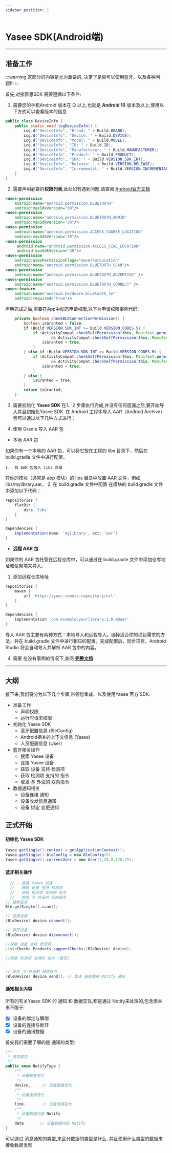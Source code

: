 ```yaml
---
sidebar_position: 1
---
```


# Yasee SDK(Android端)
---

## 准备工作
:::warning
这部分的内容是尤为重要的, 决定了是否可以使用蓝牙、以及各种问题!!!
:::

首先,对接雅思SDK 需要遵循以下条件: 
1. 需要您的手机Android 版本在 Q 以上,也就是 **Android 10** 版本及以上,使用以下方式可以查看版本的信息
  ```java
  public class DeviceInfo {
      public static void logDeviceInfo() {
          Log.d("DeviceInfo", "Brand: " + Build.BRAND);
          Log.d("DeviceInfo", "Device: " + Build.DEVICE);
          Log.d("DeviceInfo", "Model: " + Build.MODEL);
          Log.d("DeviceInfo", "ID: " + Build.ID);
          Log.d("DeviceInfo", "Manufacturer: " + Build.MANUFACTURER);
          Log.d("DeviceInfo", "Product: " + Build.PRODUCT);
          Log.d("DeviceInfo", "SDK: " + Build.VERSION.SDK_INT);
          Log.d("DeviceInfo", "Release: " + Build.VERSION.RELEASE);
          Log.d("DeviceInfo", "Incremental: " + Build.VERSION.INCREMENTAL);
      }
  }
  ```
2. 需要声明必要的**权限列表**,此处如有遇到问题,请查阅 [Android官方文档](https://developer.android.com/guide/topics/connectivity/bluetooth)
```xml
<uses-permission 
    android:name="android.permission.BLUETOOTH"
    android:maxSdkVersion="30"/>
<uses-permission 
    android:name="android.permission.BLUETOOTH_ADMIN" 
    android:maxSdkVersion="30"/>
<uses-permission 
    android:name="android.permission.ACCESS_COARSE_LOCATION" 
    android:maxSdkVersion="30"/>
<uses-permission
     android:name="android.permission.ACCESS_FINE_LOCATION" 
     android:maxSdkVersion="30"/>
<uses-permission 
    android:usesPermissionFlags="neverForLocation"  
    android:name="android.permission.BLUETOOTH_SCAN"/>
<uses-permission 
    android:name="android.permission.BLUETOOTH_ADVERTISE" />
<uses-permission 
    android:name="android.permission.BLUETOOTH_CONNECT" />
<uses-feature 
    android:name="android.hardware.bluetooth_le" 
    android:required="true"/>

```
声明完成之后,需要在App中动态申请权限,以下为申请权限事例代码:
```java 
    private boolean checkBLEConnectionPermission() {
        boolean isGranted = false;
        if (Build.VERSION.SDK_INT >= Build.VERSION_CODES.S) {
            if (ActivityCompat.checkSelfPermission(this, Manifest.permission.BLUETOOTH_CONNECT) == PackageManager.PERMISSION_GRANTED
                    && ActivityCompat.checkSelfPermission(this, Manifest.permission.BLUETOOTH_SCAN) == PackageManager.PERMISSION_GRANTED) {
                isGranted = true;
            }
        } else if (Build.VERSION.SDK_INT >= Build.VERSION_CODES.M) {
            if (ActivityCompat.checkSelfPermission(this, Manifest.permission.ACCESS_FINE_LOCATION) == PackageManager.PERMISSION_GRANTED
                    && ActivityCompat.checkSelfPermission(this, Manifest.permission.ACCESS_COARSE_LOCATION) == PackageManager.PERMISSION_GRANTED) {
                isGranted = true;
            }
        } else {
            isGranted = true;
        }
        return isGranted;
    }
```

3. 需要初始化 **Yasee SDK**
在1、2 步骤执行完成,并没有任何遗漏之后,要开始导入并且初始化Yasee SDK.
在 Android 工程中导入 AAR（Android Archive）包可以通过以下几种方式进行：

  1. 使用 Gradle 导入 AAR 包

  - 本地 AAR 包

  如果你有一个本地的 AAR 包，可以将它放在工程的 libs 目录下，然后在 build.gradle 文件中进行配置。

    1.	将 AAR 包放入 libs 目录
  在你的模块（通常是 app 模块）的 libs 目录中放置 AAR 文件，例如 libs/mylibrary.aar。
    2.	在 build.gradle 文件中配置
  在模块的 build.gradle 文件中添加以下代码：

  ```gradle
  repositories {
      flatDir {
          dirs 'libs'
      }
  }

  dependencies {
      implementation(name: 'mylibrary', ext: 'aar')
  }
  ```



  - **远程 AAR 包**

  如果你的 AAR 包托管在远程仓库中，可以通过在 build.gradle 文件中添加仓库地址和依赖项来导入。

  1.	添加远程仓库地址
  ```gradle
  repositories {
      maven {
          url 'https://your.remote.repository/url'
      }
  }

  dependencies {
      implementation 'com.example:yourlibrary:1.0.0@aar'
  }
  ```
  导入 AAR 包主要有两种方式：本地导入和远程导入。选择适合你的项目需求的方法，并在 build.gradle 文件中进行相应的配置。完成配置后，同步项目，Android Studio 将会自动导入并解析 AAR 包中的内容。


4. 需要 在没有事例的情况下,查阅 **[完整文档](https://henrygaogh.github.io/yasee.io/)**

---


## 大纲
接下来,我们将分为以下几个步骤,带领您集成、以及使用Yasee 官方 SDK.
- 准备工作
  - 声明权限
  - 运行时请求权限
- 初始化 Yasee SDK
  - 蓝牙配置信息 (BleConfig)
  - Android相关的上下文信息 (Yasee)
  - 人员配置信息 (User)
- 蓝牙相关操作
  - 搜索 Yasee 设备
  - 连接 Yasee 设备
  - 获取 设备 支持 检测项
  - 获取 检测项 支持的 指令
  - 收发 与 外设的 双向指令
- 数据通知相关
  - 设备连接 通知 
  - 设备收发信息通知
  - 设备 绑定 变更通知


## 正式开始

#### 初始化 Yasee SDK
```java
Yasee.getSingle().context = getApplicationContext();
Yasee.getSingle().bleConfig = new BleConfig(5);
Yasee.getSingle().currentUser = new User(1,20,0,178,75);
```

#### 蓝牙相关操作
```java
  // - 连接 Yasee 设备
  // - 获取 设备 支持 检测项
  // - 获取 检测项 支持的 指令
  // - 收发 与 外设的 双向指令
// 搜索蓝牙
Ble.getSingle().scan();

// 连接设备
(BleDevice) device.connect();

// 断开设备
(BleDevice) device.disconnect();

//获取 设备 支持 检测项
List<Check> Products.supportChecks((BleDevice) device);

//获取 检测项 支持的 指令 (暂无)


// 收发 与 外设的 双向指令
(BleDevice) device.send(); // 发送 接收使用 Notify 通知

```




#### 通知相关内容
所有的有关Yasee SDK 的 通知 和 数据交互,都是通过 Notify来处理的,包含但未来不限于:
- [x] 设备的绑定与解绑
- [x] 设备的连接与断开
- [x] 设备的通讯数据

首先我们需要了解的是 通知的类型:
```java
/**
 * 信息类型
 */
public enum NotifyType {
    /**
     * 设备数量变化
     */
    device,     // 设备数量变化
    /**
     * 设备连接变化
     */
    link,       // 设备连接变化
    /**
     * 设备数据内容 Notify
     */
    data       // 设备数据内容 Notify
}
```
可以通过 消息通知的类型,来区分数据的类型是什么, 并且使用什么类型的数据来接收数据类型